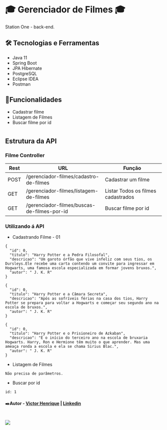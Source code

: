# 🎓 Gerenciador de Filmes 🎓 
Station One - back-end.

## 

##  🛠️ Tecnologias e Ferramentas

* Java 11
* Spring Boot
* JPA Hibernate
* PostgreSQL
* Eclipse IDEA
* Postman

## 🔎Funcionalidades

* Cadastrar filme
* Listagem de Filmes
* Buscar filme por id
#

## Estrutura da API
### Filme Controller

| Rest   | URL                          | Função                            |
|--------|------------------------------|-----------------------------------|
| POST    	| /gerenciador-filmes/cadastro-de-filmes       	| Cadastrar um filme |
| GET   	| /gerenciador-filmes/listagem-de-filmes     	| Listar Todos os filmes cadastrados               |
| GET    	| /gerenciador-filmes/buscas-de-filmes-por-id 	| Buscar filme por id           |


### Utilizando á API

* Cadastrando Filme - 01

```
{
  "id": 0,
  "titulo": "Harry Potter e a Pedra Filosofal",
  "descricao": "Um garoto órfão que vive infeliz com seus tios, os Dursleys.Ele recebe uma carta contendo um convite para ingressar em Hogwarts, uma famosa escola especializada em formar jovens bruxos.",
  "autor": " J. K. R"
}
```
```
{
  "id": 0,
  "titulo": "Harry Potter e a Câmara Secreta",
  "descricao": "Após as sofríveis férias na casa dos tios, Harry Potter se prepara para voltar a Hogwarts e começar seu segundo ano na escola de bruxos.",
  "autor": " J. K. R"
}
```

```
{
  "id": 0,
  "titulo": "Harry Potter e o Prisioneiro de Azkaban",
  "descricao": "É o início do terceiro ano na escola de bruxaria Hogwarts. Harry, Ron e Hermione têm muito o que aprender. Mas uma ameaça ronda a escola e ela se chama Sirius Blac.",
  "autor": " J. K. R"
}
```
* Listagem de Filmes

```
Não precisa de parâmetros.
```

* Buscar por id

```
id: 1
```
#### ✒️Autor - [Victor Henrique](https://github.com/viccttor) | [Linkedin](https://www.linkedin.com/in/viccttor/)
#
<div>
 <a href="http://crud-sample-full.herokuapp.com/crud-sample" target="_blank"><img src="https://img.shields.io/badge/Heroku-430098?style=for-the-badge&logo=heroku&logoColor=white" target="_blank"></a> 
</div>
